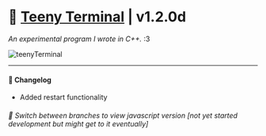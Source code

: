 # 🐾 <a href="https://teenypaws.github.io/teenyTerminal/">Teeny Terminal</a> | v1.2.0d
*An experimental program I wrote in C++.* :3

![teenyTerminal](https://user-images.githubusercontent.com/101172593/178210720-34175e55-10a2-4593-a1cf-f6517a79ee33.png)

---
#### 📝 Changelog
- Added restart functionality

<!--
#### 🪲 Known Issues
- N/A
-->

###### 🌿 Switch between branches to view javascript version *[not yet started development but might get to it eventually]*
